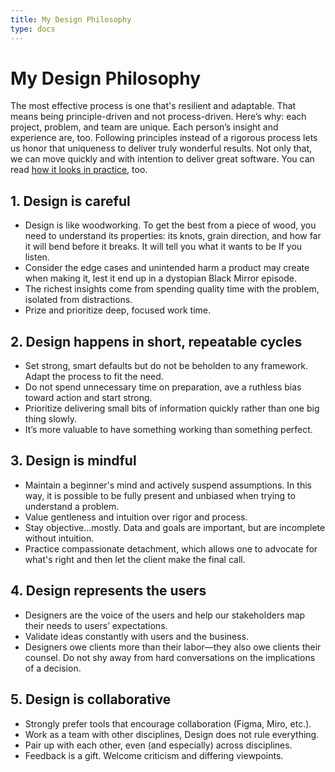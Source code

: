 ```yaml
---
title: My Design Philosophy
type: docs
---
```

# My Design Philosophy

The most effective process is one that's resilient and adaptable. That means being principle-driven and not process-driven. Here’s why: each project, problem, and team are unique. Each person’s insight and experience are, too. Following principles instead of a rigorous process lets us honor that uniqueness to deliver truly wonderful results. Not only that, we can move quickly and with intention to deliver great software. You can read [how it looks in practice](/design-process), too.

## **1. Design is careful**

- Design is like woodworking. To get the best from a piece of wood, you need to understand its properties: its knots, grain direction, and how far it will bend before it breaks. It will tell you what it wants to be If you listen.
- Consider the edge cases and unintended harm a product may create when making it, lest it end up in a dystopian Black Mirror episode.
- The richest insights come from spending quality time with the problem, isolated from distractions.
- Prize and prioritize deep, focused work time.

## **2. Design happens in short, repeatable cycles**

- Set strong, smart defaults but do not be beholden to any framework. Adapt the process to fit the need.
- Do not spend unnecessary time on preparation, ave a ruthless bias toward action and start strong.
- Prioritize delivering small bits of information quickly rather than one big thing slowly.
- It’s more valuable to have something working than something perfect.

## **3. Design is mindful**

- Maintain a beginner's mind and actively suspend assumptions. In this way, it is possible to be fully present and unbiased when trying to understand a problem.
- Value gentleness and intuition over rigor and process.
- Stay objective…mostly. Data and goals are important, but are incomplete without intuition.
- Practice compassionate detachment, which allows one to advocate for what's right and then let the client make the final call.

## **4. Design represents the users**

- Designers are the voice of the users and help our stakeholders map their needs to users’ expectations.
- Validate ideas constantly with users and the business.
- Designers owe clients more than their labor—they also owe clients their counsel. Do not shy away from hard conversations on the implications of a decision.

## **5. Design is collaborative**

- Strongly prefer tools that encourage collaboration (Figma, Miro, etc.).
- Work as a team with other disciplines, Design does not rule everything.
- Pair up with each other, even (and especially) across disciplines.
- Feedback is a gift. Welcome criticism and differing viewpoints.